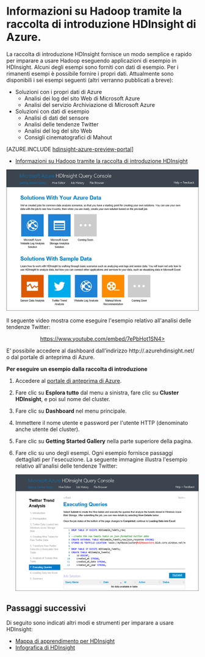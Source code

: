 <properties
   pageTitle="Informazioni su Hadoop in HDInsight tramite la raccolta di esempi | Microsoft Azure"
   description="La raccolta di introduzione HDInsight fornisce un modo rapido per imparare a usare Hadoop eseguendo applicazioni di esempio. Usare dati di esempio o fornire dati personali."
   services="hdinsight"
   documentationCenter=""
   tags="azure-portal"
   authors="mumian"
   manager="paulettm"
   editor="cgronlun"/>

<tags
   ms.service="hdinsight"
   ms.workload="big-data"
   ms.tgt_pltfrm="na"
   ms.devlang="na"
   ms.topic="get-started-article"
   ms.date="07/09/2015"
   ms.author="jgao"/>

# Informazioni su Hadoop tramite la raccolta di introduzione HDInsight di Azure.

La raccolta di introduzione HDInsight fornisce un modo semplice e rapido per imparare a usare Hadoop eseguendo applicazioni di esempio in HDInsight. Alcuni degli esempi sono forniti con dati di esempio. Per i rimanenti esempi è possibile fornire i propri dati. Attualmente sono disponibili i sei esempi seguenti (altri verranno pubblicati a breve):

- Soluzioni con i propri dati di Azure
	- Analisi dei log del sito Web di Microsoft Azure
	- Analisi del servizio Archiviazione di Microsoft Azure
- Soluzioni con dati di esempio
	- Analisi di dati del sensore
	- Analisi delle tendenze Twitter
	- Analisi del log del sito Web
	- Consigli cinematografici di Mahout

[AZURE.INCLUDE [hdinsight-azure-preview-portal](../../includes/hdinsight-azure-preview-portal.md)]

* [Informazioni su Hadoop tramite la raccolta di introduzione HDInsight](hdinsight-learn-hadoop-use-sample-gallery-v1.md)

![Soluzioni della raccolta di introduzione HDInsight Hadoop, Storm e HBase con dati di esempio.][hdinsight.sample.gallery]

Il seguente video mostra come eseguire l'esempio relativo all'analisi delle tendenze Twitter:

<center><a href="https://www.youtube.com/embed/7ePbHot1SN4">https://www.youtube.com/embed/7ePbHot1SN4></a></center>

E’ possibile accedere al dashboard dall’indirizzo http://<YourHDInsightClusterName>.azurehdinsight.net/ o dal portale di anteprima di Azure.

**Per eseguire un esempio dalla raccolta di introduzione**

1. Accedere al [portale di anteprima di Azure][azure.portal].
2. Fare clic su **Esplora tutto** dal menu a sinistra, fare clic su **Cluster HDInsight**, e poi sul nome del cluster.
3. Fare clic su **Dashboard** nel menu principale.
4. Immettere il nome utente e password per l'utente HTTP (denominato anche utente del cluster).
6. Fare clic su **Getting Started Gallery** nella parte superiore della pagina.
7. Fare clic su uno degli esempi. Ogni esempio fornisce passaggi dettagliati per l'esecuzione. La seguente immagine illustra l'esempio relativo all'analisi delle tendenze Twitter:

	![Esempio di analisi delle tendenze Twitter in HDInsight][hdinsight.twitter.sample]

## Passaggi successivi
Di seguito sono indicati altri modi e strumenti per imparare a usare HDInsight:

- [Mappa di apprendimento per HDInsight][hdinsight.learn.map]
- [Infografica di HDInsight][hdinsight.infographic]

<!--Image references-->
[hdinsight.sample.gallery]: ./media/hdinsight-learn-hadoop-use-sample-gallery/HDInsight-Getting-Started-Gallery.png
[hdinsight.twitter.sample]: ./media/hdinsight-learn-hadoop-use-sample-gallery/HDInsight-Twitter-Trend-Analysis-sample.png

<!--Link references-->
[hdinsight.learn.map]: hdinsight-learn-map.md
[hdinsight.infographic]: http://go.microsoft.com/fwlink/?linkid=523960
[azure.portal]: https://portal.azure.com

<!---HONumber=Sept15_HO4-->